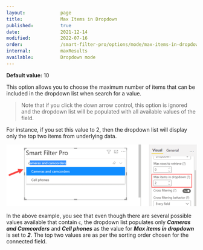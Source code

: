 ```yaml
---
layout:             page
title:              Max Items in Dropdown
published:          true
date:               2021-12-14
modified:           2022-07-16
order:              /smart-filter-pro/options/mode/max-items-in-dropdown
internal:           maxResults
available:          Dropdown mode
---
```

**Default value:** 10

This option allows you to choose the maximum number of items that can be included in the dropdown list when search for a value.

> Note that if you click the down arrow control, this option is ignored and the dropdown list will be populated with all available values of the field.

For instance, if you set this value to 2, then the dropdown list will display only the top two items from underlying data.

<img src="images/max-items-dropdown.png" width="750">

In the above example, you see that even though there are several possible values available that contain `c`, the dropdown list populates only ***Cameras and Camcorders*** and ***Cell phones*** as the value for ***Max items in dropdown*** is set to ***2***. The top two values are as per the sorting order chosen for the connected field.